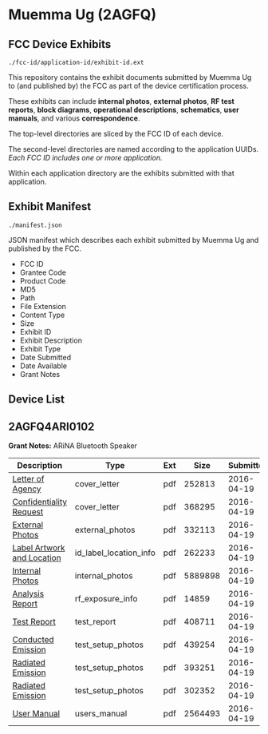 # Muemma Ug (2AGFQ)
## FCC Device Exhibits

```
./fcc-id/application-id/exhibit-id.ext
```

This repository contains the exhibit documents submitted by Muemma Ug to (and published by) the FCC as part of the device certification process.

These exhibits can include **internal photos**, **external photos**, **RF test reports**, **block diagrams**, **operational descriptions**, **schematics**, **user manuals**, and various **correspondence**.

The top-level directories are sliced by the FCC ID of each device.

The second-level directories are named according to the application UUIDs. *Each FCC ID includes one or more application.*

Within each application directory are the exhibits submitted with that application. 

## Exhibit Manifest

```
./manifest.json
```

JSON manifest which describes each exhibit submitted by Muemma Ug and published by the FCC.

- FCC ID
- Grantee Code
- Product Code
- MD5
- Path
- File Extension
- Content Type
- Size
- Exhibit ID
- Exhibit Description
- Exhibit Type
- Date Submitted
- Date Available
- Grant Notes

## Device List
## 2AGFQ4ARI0102
**Grant Notes:** ARiNA Bluetooth Speaker

| Description | Type | Ext | Size | Submitted | Available |
| ----------- | ---- | --- | ---- | --------- | --------- |
| [Letter of Agency](2AGFQ4ARI0102/01595e5a1ddd84d316ab1bb5a832226f/2963504.pdf) | cover_letter | pdf | 252813 | 2016-04-19 | 2016-04-19 |
| [Confidentiality Request](2AGFQ4ARI0102/01595e5a1ddd84d316ab1bb5a832226f/2963505.pdf) | cover_letter | pdf | 368295 | 2016-04-19 | 2016-04-19 |
| [External Photos](2AGFQ4ARI0102/01595e5a1ddd84d316ab1bb5a832226f/2963514.pdf) | external_photos | pdf | 332113 | 2016-04-19 | 2016-10-17 |
| [Label Artwork and Location](2AGFQ4ARI0102/01595e5a1ddd84d316ab1bb5a832226f/2963515.pdf) | id_label_location_info | pdf | 262233 | 2016-04-19 | 2016-04-19 |
| [Internal Photos](2AGFQ4ARI0102/01595e5a1ddd84d316ab1bb5a832226f/2963516.pdf) | internal_photos | pdf | 5889898 | 2016-04-19 | 2016-10-17 |
| [Analysis Report](2AGFQ4ARI0102/01595e5a1ddd84d316ab1bb5a832226f/2963529.pdf) | rf_exposure_info | pdf | 14859 | 2016-04-19 | 2016-04-19 |
| [Test Report](2AGFQ4ARI0102/01595e5a1ddd84d316ab1bb5a832226f/2963510.pdf) | test_report | pdf | 408711 | 2016-04-19 | 2016-04-19 |
| [Conducted Emission](2AGFQ4ARI0102/01595e5a1ddd84d316ab1bb5a832226f/2963511.pdf) | test_setup_photos | pdf | 439254 | 2016-04-19 | 2016-10-17 |
| [Radiated Emission](2AGFQ4ARI0102/01595e5a1ddd84d316ab1bb5a832226f/2963512.pdf) | test_setup_photos | pdf | 393251 | 2016-04-19 | 2016-10-17 |
| [Radiated Emission](2AGFQ4ARI0102/01595e5a1ddd84d316ab1bb5a832226f/2963513.pdf) | test_setup_photos | pdf | 302352 | 2016-04-19 | 2016-10-17 |
| [User Manual](2AGFQ4ARI0102/01595e5a1ddd84d316ab1bb5a832226f/2963506.pdf) | users_manual | pdf | 2564493 | 2016-04-19 | 2016-10-17 |
